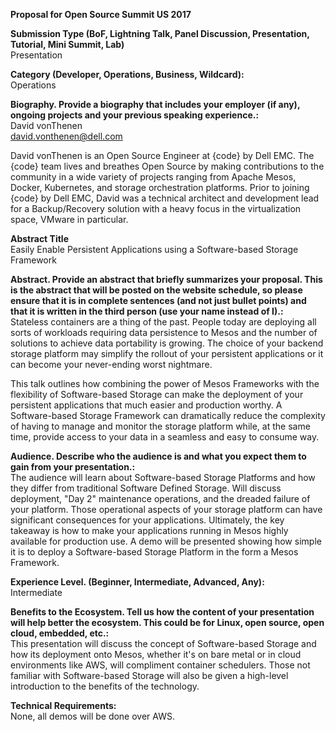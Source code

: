 **Proposal for Open Source Summit US 2017**  

**Submission Type (BoF, Lightning Talk, Panel Discussion, Presentation, Tutorial, Mini Summit, Lab)**  
Presentation

**Category (Developer, Operations, Business, Wildcard):**  
Operations

**Biography. Provide a biography that includes your employer (if any), ongoing projects and your previous speaking experience.:**  
David vonThenen  
david.vonthenen@dell.com  

David vonThenen is an Open Source Engineer at {code} by Dell EMC. The {code} team lives and breathes Open Source by making contributions to the community in a wide variety of projects ranging from Apache Mesos, Docker, Kubernetes, and storage orchestration platforms. Prior to joining {code} by Dell EMC, David was a technical architect and development lead for a Backup/Recovery solution with a heavy focus in the virtualization space, VMware in particular.

**Abstract Title**  
Easily Enable Persistent Applications using a Software-based Storage Framework

**Abstract. Provide an abstract that briefly summarizes your proposal. This is the abstract that will be posted on the website schedule, so please ensure that it is in complete sentences (and not just bullet points) and that it is written in the third person (use your name instead of I).:**  
Stateless containers are a thing of the past. People today are deploying all sorts of workloads requiring data persistence to Mesos and the number of solutions to achieve data portability is growing. The choice of your backend storage platform may simplify the rollout of your persistent applications or it can become your never-ending worst nightmare.

This talk outlines how combining the power of Mesos Frameworks with the flexibility of Software-based Storage can make the deployment of your persistent applications that much easier and production worthy. A Software-based Storage Framework can dramatically reduce the complexity of having to manage and monitor the storage platform while, at the same time, provide access to your data in a seamless and easy to consume way.

**Audience. Describe who the audience is and what you expect them to gain from your presentation.:**  
The audience will learn about Software-based Storage Platforms and how they differ from traditional Software Defined Storage. Will discuss deployment, "Day 2" maintenance operations, and the dreaded failure of your platform. Those operational aspects of your storage platform can have significant consequences for your applications. Ultimately, the key takeaway is how to make your applications running in Mesos highly available for production use. A demo will be presented showing how simple it is to deploy a Software-based Storage Platform in the form a Mesos Framework.

**Experience Level. (Beginner, Intermediate, Advanced, Any):**  
Intermediate

**Benefits to the Ecosystem. Tell us how the content of your presentation will help better the ecosystem. This could be for Linux, open source, open cloud, embedded, etc.:**  
This presentation will discuss the concept of Software-based Storage and how its deployment onto Mesos, whether it's on bare metal or in cloud environments like AWS, will compliment container schedulers. Those not familiar with Software-based Storage will also be given a high-level introduction to the benefits of the technology.

**Technical Requirements:**  
None, all demos will be done over AWS.
